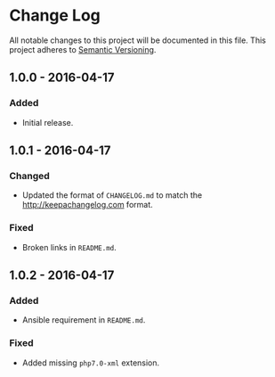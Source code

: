 Change Log
==========
All notable changes to this project will be documented in this file.
This project adheres to [Semantic Versioning](http://semver.org/).

1.0.0 - 2016-04-17
------------------
### Added
- Initial release.

1.0.1 - 2016-04-17
------------------
### Changed
- Updated the format of `CHANGELOG.md` to match the <http://keepachangelog.com> format.

### Fixed
- Broken links in `README.md`.

1.0.2 - 2016-04-17
------------------
### Added
- Ansible requirement in `README.md`.

### Fixed
- Added missing `php7.0-xml` extension.
